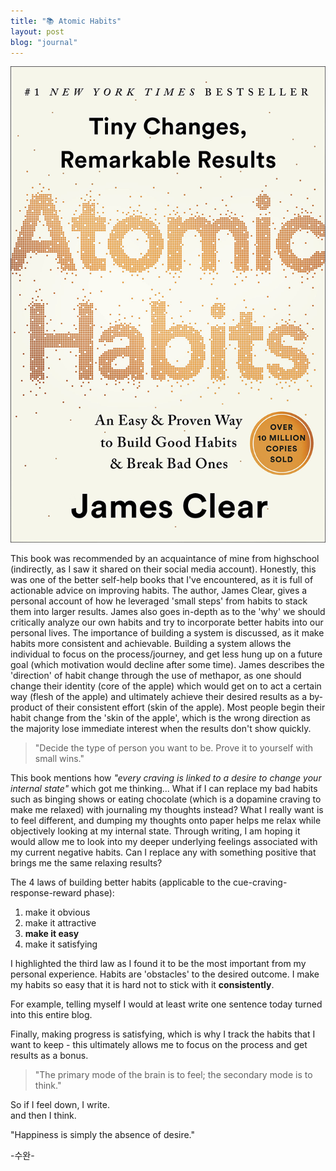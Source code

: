 ```yaml
---
title: "📚 Atomic Habits"
layout: post
blog: "journal"
---
```


![atomic](/assets/atomic.jpeg)

This book was recommended by an acquaintance of mine from highschool (indirectly, as I saw it shared on their social media account). 
Honestly, this was one of the better self-help books that I've encountered, as it is full of actionable advice on improving habits. 
The author, James Clear, gives a personal account of how he leveraged 'small steps' from habits to stack them into larger results. James also goes in-depth
as to the 'why' we should critically analyze our own habits and try to incorporate better habits into our personal lives. The importance of building a system
is discussed, as it make habits more consistent and achievable. Building a system allows the individual to focus on the process/journey, and get less hung up 
on a future goal (which motivation would decline after some time). James describes the 'direction' of habit change through the use of methapor, 
as one should change their identity (core of the apple) which would get on to act a certain way (flesh of the apple) and ultimately achieve their desired results
as a by-product of their consistent effort (skin of the apple). Most people begin their habit change from the 'skin of the apple', which is the wrong direction
as the majority lose immediate interest when the results don't show quickly. 

> "Decide the type of person you want to be. Prove it to yourself with small wins."

This book mentions how _"every craving is linked to a desire to change your internal state"_ which got me thinking...
What if I can replace my bad habits such as binging shows or eating chocolate (which is a dopamine craving to make me relaxed) with journaling my thoughts instead?
What I really want is to feel different, and dumping my thoughts onto paper helps me relax while objectively looking at my internal state. Through writing, 
I am hoping it would allow me to look into my deeper underlying feelings associated with my current negative habits. Can I replace any with something positive 
that brings me the same relaxing results?

The 4 laws of building better habits (applicable to the cue-craving-response-reward phase):
1. make it obvious
2. make it attractive
3. **make it easy**
4. make it satisfying

I highlighted the third law as I found it to be the most important from my personal experience. Habits are 'obstacles' to the desired outcome. I make my habits 
so easy that it is hard not to stick with it **consistently**.   

For example, telling myself I would at least write one sentence today turned into this entire blog.

Finally, making progress is satisfying, which is why I track the habits that I want to keep - this ultimately allows me to focus on the process and get results as a bonus.

> "The primary mode of the brain is to feel; the secondary mode is to think."

So if I feel down, I write.   
and then I think.

"Happiness is simply the absence of desire."

-수완-

